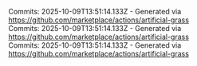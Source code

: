 Commits: 2025-10-09T13:51:14.133Z - Generated via https://github.com/marketplace/actions/artificial-grass
<br>
Commits: 2025-10-09T13:51:14.133Z - Generated via https://github.com/marketplace/actions/artificial-grass
<br>
Commits: 2025-10-09T13:51:14.133Z - Generated via https://github.com/marketplace/actions/artificial-grass
<br>
